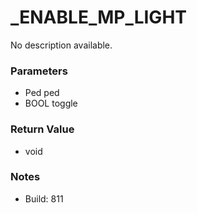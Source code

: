 # _ENABLE_MP_LIGHT

No description available.

### Parameters
* Ped ped
* BOOL toggle

### Return Value
* void

### Notes
* Build: 811

